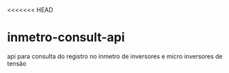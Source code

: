 <<<<<<< HEAD
# inmetro-consult-api
api para consulta do registro no inmetro de inversores e micro inversores de tensão 
